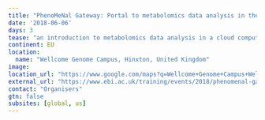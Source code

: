 ```yaml
---
title: "PhenoMeNal Gateway: Portal to metabolomics data analysis in the cloud"
date: '2018-06-06'
days: 3
tease: "an introduction to metabolomics data analysis in a cloud computing environment"
continent: EU
location:
  name: "Wellcome Genome Campus, Hinxton, United Kingdom"
image: 
location_url: "https://www.google.com/maps?q=Wellcome+Genome+Campus+Wellcome+Genome+Campus,+Hinxton,+Cambridge,+CB10+1SD,+United+Kingdom"
external_url: "https://www.ebi.ac.uk/training/events/2018/phenomenal-gateway-portal-metabolomics-data-analysis-cloud"
contact: "Organisers"
gtn: false
subsites: [global, us]
---
```

